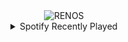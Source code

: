 <div align="center">
<picture>
    <source media="(prefers-color-scheme: dark)" srcset="https://i.ibb.co/cK6t556q/output-gif.gif">
    <source media="(prefers-color-scheme: light)" srcset="https://i.ibb.co/cK6t556q/output-gif.gif">
    <img alt="RENOS" src="https://i.ibb.co/cK6t556q/output-gif.gif">
</picture>
<details>
<summary>Spotify Recently Played</summary>
<img src="https://spotify-recently-played-readme.vercel.app/api?user=31d6d6zerc5ct6kck32na2ozsqf4&unique=1&width=400" alt="Spotify" />
</details>
</div>

<!-- Image deletion URL: https://ibb.co/RG3Pnn38/a127a450100673bca68578c80202d207 -->